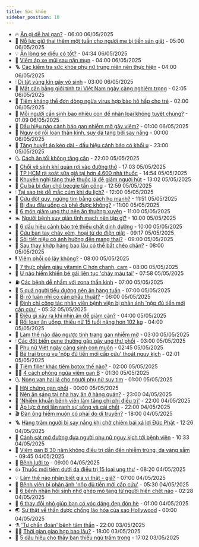 ```yaml
---
title: Sức khỏe
sidebar_position: 10
---
```


<!-- vnexpress-suc-khoe:START -->
- 🔥 [Ăn gì dễ hại gan?](https://vnexpress.net/an-gi-de-hai-gan-4882197.html) - 06:00 06/05/2025
- 🥰 [Nỗ lực giữ thai thêm một tuần cho người mẹ bị tiền sản giật](https://vnexpress.net/no-luc-giu-thai-them-mot-tuan-cho-nguoi-me-bi-tien-san-giat-4882076.html) - 05:00 06/05/2025
- 💡 [Ăn lòng se điếu có tốt?](https://vnexpress.net/an-long-se-dieu-co-tot-4882067.html) - 04:34 06/05/2025
- 🤗 [Viêm áp xe mũi sau nặn mụn](https://vnexpress.net/viem-ap-xe-mui-sau-nan-mun-4882122.html) - 04:00 06/05/2025
- 🪜 [Các kiểm tra sức khỏe phụ nữ trung niên nên thực hiện](https://vnexpress.net/cac-kiem-tra-suc-khoe-phu-nu-trung-nien-nen-thuc-hien-4881787.html) - 04:00 06/05/2025
- 🕯 [Dị tật vùng kín gây vô sinh](https://vnexpress.net/di-tat-vung-kin-gay-vo-sinh-4882093.html) - 03:00 06/05/2025
- 🤭 [Mất cân bằng giới tính tại Việt Nam ngày càng nghiêm trọng](https://vnexpress.net/mat-can-bang-gioi-tinh-tai-viet-nam-ngay-cang-nghiem-trong-4882048.html) - 02:05 06/05/2025
- 👀 [Tiêm kháng thể đơn dòng ngừa virus hợp bào hô hấp cho trẻ](https://vnexpress.net/tiem-khang-the-don-dong-ngua-virus-hop-bao-ho-hap-cho-tre-4882072.html) - 02:00 06/05/2025
- 🌋 [Mỗi người cần sinh bao nhiêu con để nhân loại không tuyệt chủng?](https://vnexpress.net/moi-nguoi-can-sinh-bao-nhieu-con-de-nhan-loai-khong-tuyet-chung-4881995.html) - 01:09 06/05/2025
- 🫶 [Dấu hiệu nào cảnh báo gan nhiễm mỡ gây viêm?](https://vnexpress.net/dau-hieu-nao-canh-bao-gan-nhiem-mo-gay-viem-4882028.html) - 01:00 06/05/2025
- 🦆 [Nguy cơ rối loạn thần kinh, suy đa tạng bởi say nắng](https://vnexpress.net/nguy-co-roi-loan-than-kinh-suy-da-tang-boi-say-nang-4881968.html) - 00:00 06/05/2025
- 🚀 [Tăng huyết áp kéo dài - dấu hiệu cảnh báo có khối u](https://vnexpress.net/tang-huyet-ap-keo-dai-dau-hieu-canh-bao-co-khoi-u-4881928.html) - 23:00 05/05/2025
- 🌜 [Cách ăn tối không tăng cân](https://vnexpress.net/cach-an-toi-khong-tang-can-4881575.html) - 22:00 05/05/2025
- 🧰 [Chổi vệ sinh khí quản rơi vào đường thở](https://vnexpress.net/choi-ve-sinh-khi-quan-roi-vao-duong-tho-4881505.html) - 17:03 05/05/2025
- 💫 [TP HCM rà soát sữa giả tại hơn 4.600 nhà thuốc](https://vnexpress.net/tp-hcm-ra-soat-sua-gia-tai-hon-4-600-nha-thuoc-4881981.html) - 14:54 05/05/2025
- 🌝 [Khuyến nghị tăng thuế thuốc lá để giảm người hút](https://vnexpress.net/khuyen-nghi-tang-thue-thuoc-la-de-giam-nguoi-hut-4881955.html) - 13:02 05/05/2025
- 🗽 [Cụ bà bị đàn chó becgie tấn công](https://vnexpress.net/cu-ba-bi-dan-cho-becgie-tan-cong-4881965.html) - 12:59 05/05/2025
- 🕯 [Tại sao trẻ dễ mắc cúm khi du lịch?](https://vnexpress.net/tai-sao-tre-de-mac-cum-khi-du-lich-4881919.html) - 12:00 05/05/2025
- 🦅 [Cứu đột quỵ, ngừng tim bằng cách ho mạnh?](https://vnexpress.net/cuu-dot-quy-ngung-tim-bang-cach-ho-manh-4881862.html) - 11:51 05/05/2025
- 🦆 [Bị đau đầu uống cà phê được không?](https://vnexpress.net/bi-dau-dau-uong-ca-phe-duoc-khong-4881890.html) - 11:00 05/05/2025
- 🎊 [6 món giảm ung thư nên ăn thường xuyên](https://vnexpress.net/6-mon-giam-ung-thu-nen-an-thuong-xuyen-4881834.html) - 11:00 05/05/2025
- 🏊 [Người bệnh suy giãn tĩnh mạch nên tập gì?](https://vnexpress.net/nguoi-benh-suy-gian-tinh-mach-nen-tap-gi-4881861.html) - 10:00 05/05/2025
- 📝 [6 dấu hiệu cảnh báo trẻ thiếu chất dinh dưỡng](https://vnexpress.net/6-dau-hieu-canh-bao-tre-thieu-chat-dinh-duong-4881706.html) - 10:00 05/05/2025
- 💯 [Cứu bàn tay cháy xém, hoại tử do điện giật](https://vnexpress.net/cuu-ban-tay-chay-xem-hoai-tu-do-dien-giat-4881865.html) - 09:17 05/05/2025
- 🌊 [Sỏi tiết niệu có ảnh hưởng đến mang thai?](https://vnexpress.net/soi-tiet-nieu-co-anh-huong-den-mang-thai-4881796.html) - 09:00 05/05/2025
- 🚀 [Sau thay khớp háng bao lâu có thể bắt chéo chân?](https://vnexpress.net/sau-thay-khop-hang-bao-lau-co-the-bat-cheo-chan-4881799.html) - 08:00 05/05/2025
- 🕴 [Viêm phổi có lây không?](https://vnexpress.net/viem-phoi-co-lay-khong-4881789.html) - 08:00 05/05/2025
- 🗽 [7 thực phẩm giàu vitamin C hơn chanh, cam](https://vnexpress.net/7-thuc-pham-giau-vitamin-c-hon-chanh-cam-4881723.html) - 08:00 05/05/2025
- 🎡 [U não hiếm khiến bé gái liên tục &#39;chảy máu tai&#39;](https://vnexpress.net/u-nao-hiem-khien-be-gai-lien-tuc-chay-mau-tai-4881632.html) - 07:58 05/05/2025
- ⛽️ [Các bệnh dễ nhầm với zona thần kinh](https://vnexpress.net/cac-benh-de-nham-voi-zona-than-kinh-4881781.html) - 07:00 05/05/2025
- 🦆 [5 quả người tiểu đường nên ăn hàng tuần](https://vnexpress.net/5-qua-nguoi-tieu-duong-nen-an-hang-tuan-4881696.html) - 07:00 05/05/2025
- 🤩 [Bị rò luân nhĩ có cần phẫu thuật?](https://vnexpress.net/bi-ro-luan-nhi-co-can-phau-thuat-4881758.html) - 06:00 05/05/2025
- 🦒 [Đình chỉ công tác nhân viên bệnh viện bị phản ánh &#39;nộp đủ tiền mới cấp cứu&#39;](https://vnexpress.net/dinh-chi-nhan-vien-y-te-vu-nop-du-tien-moi-cap-cuu-4881745.html) - 05:32 05/05/2025
- 💫 [Điều gì xảy ra khi nhịn ăn để giảm cân?](https://vnexpress.net/dieu-gi-xay-ra-khi-nhin-an-de-giam-can-4881662.html) - 04:00 05/05/2025
- 🐘 [Rối loạn ăn uống, thiếu nữ 15 tuổi nặng hơn 102 kg](https://vnexpress.net/roi-loan-an-uong-thieu-nu-15-tuoi-nang-hon-102-kg-4881556.html) - 04:00 05/05/2025
- 🚀 [Làm thế nào đảo ngược tình trạng gan nhiễm mỡ](https://vnexpress.net/lam-the-nao-dao-nguoc-tinh-trang-gan-nhiem-mo-4881406.html) - 03:00 05/05/2025
- 🕯 [Các đột biến gene thường gặp gây ung thư phổi](https://vnexpress.net/cac-dot-bien-gene-thuong-gap-gay-ung-thu-phoi-4881623.html) - 03:00 05/05/2025
- 🦏 [Phụ nữ Việt ngày càng sinh con muộn](https://vnexpress.net/phu-nu-viet-ngay-cang-sinh-con-muon-4881613.html) - 02:45 05/05/2025
- 🦄 [Bé trai trong vụ &#39;nộp đủ tiền mới cấp cứu&#39; thoát nguy kịch](https://vnexpress.net/be-trai-trong-vu-nop-du-tien-moi-cap-cuu-thoat-nguy-kich-4881604.html) - 02:01 05/05/2025
- 🦒 [Tiêm filler khác tiêm botox thế nào?](https://vnexpress.net/tiem-filler-khac-tiem-botox-the-nao-4880118.html) - 02:00 05/05/2025
- 👨‍🏫 [4 cách phòng ngừa viêm gan B](https://vnexpress.net/4-cach-phong-ngua-viem-gan-b-4881557.html) - 01:30 05/05/2025
- 🌜 [Nong van hai lá cho người phụ nữ suy tim](https://vnexpress.net/nong-van-hai-la-cho-nguoi-phu-nu-suy-tim-4881532.html) - 01:00 05/05/2025
- 🚀 [Hội chứng gan phổi](https://vnexpress.net/suc-khoe/cam-nang/hoi-chung-gan-phoi-322) - 00:00 05/05/2025
- 💃 [Nên ăn sáng tại nhà hay ăn ở hàng quán?](https://vnexpress.net/nen-an-sang-tai-nha-hay-an-o-hang-quan-4881358.html) - 23:00 04/05/2025
- 💯 [&#39;Nhiễm khuẩn bệnh viện làm tăng chi phí điều trị&#39;](https://vnexpress.net/nhiem-khuan-benh-vien-lam-tang-chi-phi-dieu-tri-4881939.html) - 22:00 04/05/2025
- 🤔 [Áp lực ở nơi lằn ranh sự sống và cái chết](https://vnexpress.net/ap-luc-o-noi-lan-ranh-su-song-va-cai-chet-4874863.html) - 22:00 04/05/2025
- 🎬 [Đàn ông hiếm muộn có phải do di truyền?](https://vnexpress.net/dan-ong-hiem-muon-co-phai-do-di-truyen-4881243.html) - 18:00 04/05/2025
- 🪜 [Hàng trăm người bị say nắng khi chờ chiêm bái xá lợi Đức Phật](https://vnexpress.net/hang-tram-nguoi-bi-say-nang-khi-cho-chiem-bai-xa-loi-duc-phat-4881492.html) - 12:26 04/05/2025
- 🦣 [Cảnh sát mở đường đưa người phụ nữ nguy kịch tới bệnh viện](https://vnexpress.net/canh-sat-mo-duong-dua-nguoi-phu-nu-nguy-kich-toi-benh-vien-4881470.html) - 10:33 04/05/2025
- 🧐 [Viêm gan B 30 năm không điều trị dẫn đến nhiễm trùng, da vàng sẫm](https://vnexpress.net/viem-gan-b-30-nam-khong-dieu-tri-dan-den-nhiem-trung-da-vang-sam-4881441.html) - 09:45 04/05/2025
- 🤡 [Bệnh lưỡi to](https://vnexpress.net/suc-khoe/cam-nang/benh-luoi-to-321) - 09:00 04/05/2025
- 👍 [Thuốc mới tiêm dưới da điều trị 15 loại ung thư](https://vnexpress.net/thuoc-moi-tiem-duoi-da-dieu-tri-15-loai-ung-thu-4881444.html) - 08:20 04/05/2025
- 💡 [Làm thế nào nhận biết gia vị thật - giả?](https://vnexpress.net/lam-the-nao-nhan-biet-gia-vi-that-gia-4881347.html) - 07:00 04/05/2025
- 💯 [Bệnh viện bị phản ánh &#39;nộp đủ tiền mới cấp cứu&#39;](https://vnexpress.net/benh-vien-bi-phan-anh-nop-du-tien-moi-cap-cuu-4881306.html) - 05:30 04/05/2025
- 🧠 [6 bệnh nhân hồi sinh nhờ ghép mô tạng từ người hiến chết não](https://vnexpress.net/6-benh-nhan-hoi-sinh-nho-ghep-mo-tang-tu-nguoi-hien-chet-nao-4881338.html) - 02:28 04/05/2025
- 🎡 [6 thay đổi nhỏ giúp bạn có vóc dáng đẹp đón hè](https://vnexpress.net/6-thay-doi-nho-giup-ban-co-voc-dang-dep-don-he-4880994.html) - 01:00 04/05/2025
- 🌏 [Sự thật về thần dược chống lão hóa của sao Hollywood](https://vnexpress.net/su-that-ve-than-duoc-chong-lao-hoa-cua-sao-hollywood-4880982.html) - 00:00 04/05/2025
- ⚗️ [&#39;Tự chẩn đoán&#39; bệnh tâm thần](https://vnexpress.net/tu-chan-doan-benh-tam-than-4873489.html) - 22:00 03/05/2025
- 👨‍🏫 [Thời gian giao hợp bao lâu?](https://vnexpress.net/thoi-gian-giao-hop-bao-lau-4881177.html) - 18:00 03/05/2025
- 🤖 [5 dấu hiệu cho thấy bạn thiếu ngủ trầm trọng](https://vnexpress.net/5-dau-hieu-cho-thay-ban-thieu-ngu-tram-trong-4880952.html) - 17:02 03/05/2025<!-- vnexpress-suc-khoe:END -->
